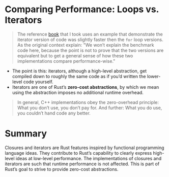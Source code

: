 # Comparing Performance: Loops vs. Iterators
> The reference [book](https://doc.rust-lang.org/book/ch13-04-performance.html) that I took uses an example that demonstrate the iterator version of code was slightly faster then the `for` loop versions.
> As the original context explain: "We won’t explain the benchmark code here, because the point is not to prove that the two versions are equivalent but to get a general sense of how these two implementations compare performance-wise."

* The point is this: iterators, although a high-level abstraction, get compiled down to roughly the same code as if you’d written the lower-level code yourself.
* Iterators are one of Rust’s **zero-cost abstractions**, by which we mean using the abstraction imposes no additional runtime overhead.

> In general, C++ implementations obey the zero-overhead principle: What you don’t use, you don’t pay for. And further: What you do use, you couldn’t hand code any better.

# Summary
Closures and iterators are Rust features inspired by functional programming language ideas. They contribute to Rust’s capability to clearly express high-level ideas at low-level performance. The implementations of closures and iterators are such that runtime performance is not affected. This is part of Rust’s goal to strive to provide zero-cost abstractions.